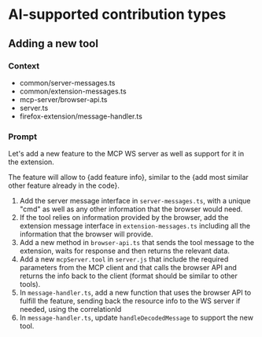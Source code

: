 # AI-supported contribution types

## Adding a new tool

### Context

- common/server-messages.ts
- common/extension-messages.ts
- mcp-server/browser-api.ts
- server.ts
- firefox-extension/message-handler.ts

### Prompt

Let's add a new feature to the MCP WS server as well as support for it in the extension.

The feature will allow to {add feature info}, similar to the {add most similar other feature already in the code}.

1. Add the server message interface in `server-messages.ts`, with a unique "cmd" as well as any other information that the browser would need.
2. If the tool relies on information provided by the browser, add the extension message interface in `extension-messages.ts` including all the information that the browser will provide.
3. Add a new method in `browser-api.ts` that sends the tool message to the extension, waits for response and then returns the relevant data.
4. Add a new `mcpServer.tool` in `server.js` that include the required parameters from the MCP client and that calls the browser API and returns the info back to the client (format should be similar to other tools).
5. In `message-handler.ts`, add a new function that uses the browser API to fulfill the feature, sending back the resource info to the WS server if needed, using the correlationId
6. In `message-handler.ts`, update `handleDecodedMessage` to support the new tool.
